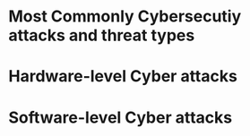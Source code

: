 # Most Commonly Cybersecutiy attacks and threat types

# Hardware-level Cyber attacks

# Software-level Cyber attacks
